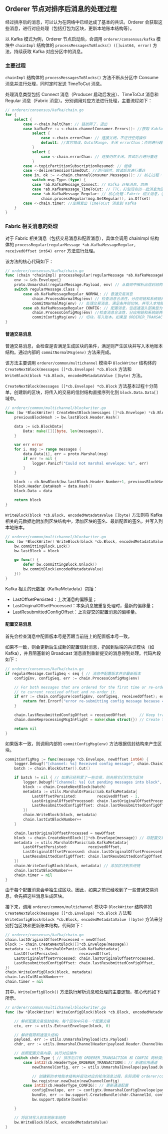## Orderer 节点对排序后消息的处理过程

经过排序后的消息，可以认为在网络中已经达成了基本的共识。Orderer 会获取这些消息，进行对应处理（包括打包为区块，更新本地账本结构等）。

以 Kafka 模式为例，Orderer 节点启动后，会调用 `orderer/consensus/kafka` 模块中 `chainImpl` 结构体的 `processMessagesToBlocks() ([]uint64, error)` 方法，持续获取 Kafka 对应分区中的消息。


### 主要过程

`chainImpl` 结构体的 `processMessagesToBlocks()` 方法不断从分区中 Consume 消息并进行处理，同时定时发送 TimeToCut 消息。

处理消息类型包括 Connect 消息（Producer 启动后发出）、TimeToCut 消息和 Regular 消息（Fabric 消息）。分别调用对应方法进行处理，主要流程如下：

```go
// orderer/consensus/kafka/chain.go
for {
	select {
		case <-chain.haltChan: // 链故障了，退出
		case kafkaErr := <-chain.channelConsumer.Errors(): //获取 Kakfa 消息发生错误
			select {
				case <-chain.errorChan: // 连接关闭，不进行任何操作
				default: //其它错误，OutofRange，关闭 errorChan；否则进行超时重连
			}
			select {
				case <-chain.errorChan: // 连接仍然关闭，尝试后台进行重连
			}
		case <-topicPartitionSubscriptionResumed: // 继续
		case <-deliverSessionTimedOut: //访问超时，尝试后台进行重连
		case in, ok := <-chain.channelConsumer.Messages(): // 核心过程：成功读取到 Kafka 消息，进行处理
			switch msg.Type.(type) {
			case *ab.KafkaMessage_Connect: // Kafka 连接消息，忽略
			case *ab.KafkaMessage_TimeToCut: // TTC，打包现有的一批消息为区块
			case *ab.KafkaMessage_Regular: // 核心处理：Fabric 相关消息，包括配置更新、应用通道交易等
				chain.processRegular(msg.GetRegular(), in.Offset)
		case <-chain.timer: //定期发出 TimeToCut 消息到 Kafka
	}
}
```

### Fabric 相关消息的处理

对于 Fabric 相关消息（包括交易消息和配置消息），具体会调用 chainImpl 结构体的 `processRegular(regularMessage *ab.KafkaMessageRegular, receivedOffset int64) error` 方法进行处理。

该方法的核心代码如下：

```go
// orderer/consensus/kafka/chain.go
func (chain *chainImpl) processRegular(regularMessage *ab.KafkaMessageRegular, receivedOffset int64) error {
	env := &cb.Envelope{}
	proto.Unmarshal(regularMessage.Payload, env) // 从载荷中解析出信封结构
	switch regularMessage.Class {
		case ab.KafkaMessageRegular_NORMAL: // 普通交易消息
			chain.ProcessNormalMsg(env) // 检查消息合法性，分应用链和系统链两种情况
			commitNormalMsg(env) // 处理交易消息，满足条件则切块，并写入本地账本
		case ab.KafkaMessageRegular_CONFIG: // 配置消息，包括通道头部类型为 CONFIG、CONFIG_UPDATE、ORDERER_TRANSACTION 三种
			chain.ProcessConfigMsg(env) //检查消息合法性，分应用链和系统链两种情况
			commitConfigMsg(env) // 切块，写入账本。如果是 ORDERER_TRANSACTION 消息，创建新的应用通道账本；如果是 CONFIG 消息，更新配置。
}
```

#### 普通交易消息

普通交易消息，会检查是否满足生成区块的条件，满足则产生区块并写入本地账本结构。通过内部的 `commitNormalMsg(env)` 方法来完成。

该方法主要调用 `orderer/common/multichannel` 模块中 `BlockWriter` 结构体的 `CreateNextBlock(messages []*cb.Envelope) *cb.Block` 方法和 `WriteBlock(block *cb.Block, encodedMetadataValue []byte)` 方法。

`CreateNextBlock(messages []*cb.Envelope) *cb.Block` 方法基本过程十分简单，创建新的区块，将传入的交易的信封结构直接序列化到 `block.Data.Data[]` 域中。

```go
// orderer/common/multichannel/blockwriter.go
func (bw *BlockWriter) CreateNextBlock(messages []*cb.Envelope) *cb.Block {
	previousBlockHash := bw.lastBlock.Header.Hash()

	data := &cb.BlockData{
		Data: make([][]byte, len(messages)),
	}

	var err error
	for i, msg := range messages {
		data.Data[i], err = proto.Marshal(msg)
		if err != nil {
			logger.Panicf("Could not marshal envelope: %s", err)
		}
	}

	block := cb.NewBlock(bw.lastBlock.Header.Number+1, previousBlockHash)
	block.Header.DataHash = data.Hash()
	block.Data = data

	return block
}
```
`WriteBlock(block *cb.Block, encodedMetadataValue []byte)` 方法则将 Kafka 相关的元数据也附加到区块结构中，添加区块的签名、最新配置的签名，并写入到本地账本。

```go
// orderer/common/multichannel/blockwriter.go
func (bw *BlockWriter) WriteBlock(block *cb.Block, encodedMetadataValue []byte) {
	bw.committingBlock.Lock()
	bw.lastBlock = block

	go func() {
		defer bw.committingBlock.Unlock()
		bw.commitBlock(encodedMetadataValue)
	}()
}
```

Kafka 相关的元数据（KafkaMetadata）包括：

* LastOffsetPersisted：上次消息的偏移量；
* LastOriginalOffsetProcessed：本条消息被重复处理时，最新的偏移量；
* LastResubmittedConfigOffset：上次提交的配置消息的偏移量。

#### 配置交易消息

首先会检查消息中配置版本号是否跟当前链上的配置版本号一致。

如果不一致，则会更新后生成新的配置信封消息，扔回到后端的共识模块（如 Kafka），并且阻塞新的 Broadcast 消息直到重新提交的消息得到处理。代码片段如下：

```go
// orderer/consensus/kafka/chain.go
if regularMessage.ConfigSeq < seq { // 消息中配置版本并非最新版本
	configEnv, configSeq, err := chain.ProcessConfigMsg(env)

	// For both messages that are ordered for the first time or re-ordered, we set original offset
	// to current received offset and re-order it.
	if err := chain.configure(configEnv, configSeq, receivedOffset); err != nil {
		return fmt.Errorf("error re-submitting config message because = %s", err)
	}

	chain.lastResubmittedConfigOffset = receivedOffset      // Keep track of last resubmitted message offset
	chain.doneReprocessingMsgInFlight = make(chan struct{}) // Create the channel to block ingress messages

	return nil
}
```

如果版本一致，则调用内部的 `commitConfigMsg(env)` 方法根据信封结构来产生区块。

```go
commitConfigMsg := func(message *cb.Envelope, newOffset int64) {
    logger.Debugf("[channel: %s] Received config message", chain.ChainID())
    batch := chain.BlockCutter().Cut()

    if batch != nil { // 如果已经积累了一些交易，则先把它们打包为区块
        logger.Debugf("[channel: %s] Cut pending messages into block", chain.ChainID())
        block := chain.CreateNextBlock(batch)
        metadata := utils.MarshalOrPanic(&ab.KafkaMetadata{
            LastOffsetPersisted:         receivedOffset - 1,
            LastOriginalOffsetProcessed: chain.lastOriginalOffsetProcessed,
            LastResubmittedConfigOffset: chain.lastResubmittedConfigOffset,
        })
        chain.WriteBlock(block, metadata)
        chain.lastCutBlockNumber++
    }

    chain.lastOriginalOffsetProcessed = newOffset
    block := chain.CreateNextBlock([]*cb.Envelope{message}) // 将配置交易生成区块
    metadata := utils.MarshalOrPanic(&ab.KafkaMetadata{
        LastOffsetPersisted:         receivedOffset,
        LastOriginalOffsetProcessed: chain.lastOriginalOffsetProcessed,
        LastResubmittedConfigOffset: chain.lastResubmittedConfigOffset,
    })
    chain.WriteConfigBlock(block, metadata) // 添加区块到系统链
    chain.lastCutBlockNumber++
    chain.timer = nil
}

```

由于每个配置消息会单独生成区块。因此，如果之前已经收到了一些普通交易消息，会先把这些消息生成区块。

接下来，调用 `orderer/common/multichannel` 模块中 `BlockWriter` 结构体的 `CreateNextBlock(messages []*cb.Envelope) *cb.Block` 方法和 `WriteConfigBlock(block *cb.Block, encodedMetadataValue []byte)` 方法来分别打包区块和更新账本结构，代码如下：

```go
// orderer/consensus/kafka/chain.go
chain.lastOriginalOffsetProcessed = newOffset
block := chain.CreateNextBlock([]*cb.Envelope{message})
metadata := utils.MarshalOrPanic(&ab.KafkaMetadata{
	LastOffsetPersisted:         receivedOffset,
	LastOriginalOffsetProcessed: chain.lastOriginalOffsetProcessed,
	LastResubmittedConfigOffset: chain.lastResubmittedConfigOffset,
})
chain.WriteConfigBlock(block, metadata)
chain.lastCutBlockNumber++
chain.timer = nil
```

其中，`WriteConfigBlock()` 方法执行解析消息和处理的主要逻辑，核心代码如下所示。

```go
// orderer/common/multichannel/blockwriter.go
func (bw *BlockWriter) WriteConfigBlock(block *cb.Block, encodedMetadataValue []byte) {

	// 解析配置交易信封结构，每个区块中只有一个配置交易
	ctx, err := utils.ExtractEnvelope(block, 0)

	// 解析载荷和通道头结构
	payload, err := utils.UnmarshalPayload(ctx.Payload)
	chdr, err := utils.UnmarshalChannelHeader(payload.Header.ChannelHeader)

	// 按照配置交易内容，执行对应操作
	switch chdr.Type { // 排序后只有 ORDERER_TRANSACTION 和 CONFIG 两种类型消息
		case int32(cb.HeaderType_ORDERER_TRANSACTION): // 新建应用通道
			newChannelConfig, err := utils.UnmarshalEnvelope(payload.Data)

			// 创建新的本地账本结构并启动对应的轮询消息过程，实际调用 orderer/common/multichannel.Registrar.newChain(configtx *cb.Envelope)
			bw.registrar.newChain(newChannelConfig)
		case int32(cb.HeaderType_CONFIG): // 更新通道配置
			configEnvelope, err := configtx.UnmarshalConfigEnvelope(payload.Data)
			bundle, err := bw.support.CreateBundle(chdr.ChannelId, configEnvelope.Config)
			bw.support.Update(bundle)

	}

	// 将区块写入到本地账本结构
	bw.WriteBlock(block, encodedMetadataValue)
}	
```


